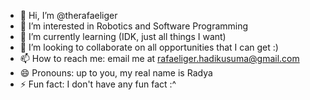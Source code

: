 - 👋 Hi, I’m @therafaeliger
- 👀 I’m interested in Robotics and Software Programming
- 🌱 I’m currently learning (IDK, just all things I want)
- 💞️ I’m looking to collaborate on all opportunities that I can get :)
- 📫 How to reach me: email me at rafaeliger.hadikusuma@gmail.com
- 😄 Pronouns: up to you, my real name is Radya
- ⚡ Fun fact: I don't have any fun fact :^

<!---
therafaeliger/therafaeliger is a ✨ special ✨ repository because its `README.md` (this file) appears on your GitHub profile.
You can click the Preview link to take a look at your changes.
--->
